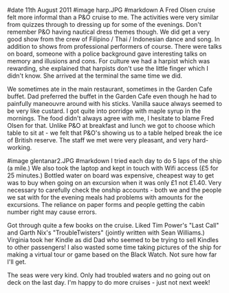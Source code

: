 #date 11th August 2011
#image harp.JPG
#markdown
A Fred Olsen cruise felt more informal than a P&O cruise to me. The activities were very similar from quizzes through to dressing up for some of the evenings. Don't remember P&O having nautical dress themes though. We did get a very good show from the crew of Filipino / Thai / Indonesian dance and song. In addition to shows from professional performers of course. There were talks on board, someone with a police background gave interesting talks on memory and illusions and cons. For culture we had a harpist which was rewarding, she explained that harpists don't use the little finger which I didn't know. She arrived at the terminal the same time we did.

We sometimes ate in the main restaurant, sometimes in the Garden Cafe buffet. Dad preferred the buffet in the Garden Cafe even though he had to painfully maneouvre around with his sticks. Vanilla sauce always seemed to be very like custard. I got quite into porridge with maple syrup in the mornings. The food didn't always agree with me, I hesitate to blame Fred Olsen for that. Unlike P&O at breakfast and lunch we got to choose which table to sit at - we felt that P&O's showing us to a table helped break the ice of British reserve. The staff we met were very pleasant, and very hard-working.

#image glentanar2.JPG
#markdown
I tried each day to do 5 laps of the ship (a mile.) We also took the laptop and kept in touch with Wifi access (&pound;5 for 25 minutes.) Bottled water on board was expensive, cheapest way to get was to buy when going on an excursion when it was only &pound;1 not &pound;1.40. Very necessary to carefully check the onship accounts - both we and the people we sat with for the evening meals had problems with amounts for the excursions. The reliance on paper forms and people getting the cabin number right may cause errors.

Got through quite a few books on the cruise. Liked Tim Power's "Last Call" and Garth Nix's "TroubleTwisters" (jointly written with Sean Williams.) Virginia took her Kindle as did Dad who seemed to be trying to sell Kindles to other passengers! I also wasted some time taking pictures of the ship for making a virtual tour or game based on the Black Watch. Not sure how far I'll get.

The seas were very kind. Only had troubled waters and no going out on deck on the last day. I'm happy to do more cruises - just not next week!
